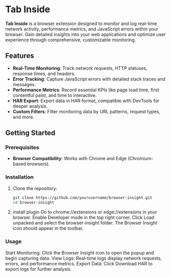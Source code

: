 # Tab Inside

**Tab Inside** is a browser extension designed to monitor and log real-time network activity, performance metrics, and JavaScript errors within your browser. Gain detailed insights into your web applications and optimize user experience through comprehensive, customizable monitoring.

## Features

- **Real-Time Monitoring**: Track network requests, HTTP statuses, response times, and headers.
- **Error Tracking**: Capture JavaScript errors with detailed stack traces and messages.
- **Performance Metrics**: Record essential KPIs like page load time, first contentful paint, and time to interactive.
- **HAR Export**: Export data in HAR format, compatible with DevTools for deeper analysis.
- **Custom Filters**: Filter monitoring data by URL patterns, request types, and more.

## Getting Started

### Prerequisites

- **Browser Compatibility**: Works with Chrome and Edge (Chromium-based browsers).

### Installation

1. Clone the repository:
   ```bash
   git clone https://github.com/yourusername/browser-insight.git
   cd browser-insight

2. install plugin
Go to chrome://extensions or edge://extensions in your browser.
Enable Developer mode in the top right corner.
Click Load unpacked and select the browser-insight folder.
The Browser Insight icon should appear in the toolbar.

### Usage
Start Monitoring: Click the Browser Insight icon to open the popup and begin capturing data.
View Logs: Real-time logs display network requests, errors, and performance metrics.
Export Data: Click Download HAR to export logs for further analysis.
